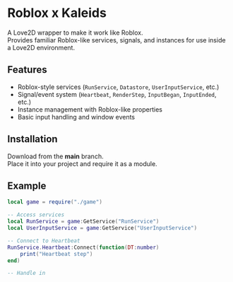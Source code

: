 # Roblox x Kaleids

A Love2D wrapper to make it work like Roblox.  
Provides familiar Roblox-like services, signals, and instances for use inside a Love2D environment.  

## Features
- Roblox-style services (`RunService`, `Datastore`, `UserInputService`, etc.)
- Signal/event system (`Heartbeat`, `RenderStep`, `InputBegan`, `InputEnded`, etc.)
- Instance management with Roblox-like properties
- Basic input handling and window events

## Installation
Download from the **main** branch.  
Place it into your project and require it as a module.

## Example
```lua
local game = require("./game")

-- Access services
local RunService = game:GetService("RunService")
local UserInputService = game:GetService("UserInputService")

-- Connect to Heartbeat
RunService.Heartbeat:Connect(function(DT:number)
    print("Heartbeat step")
end)

-- Handle in
